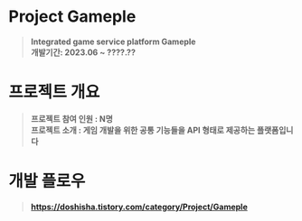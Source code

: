 # Project Gameple
> **Integrated game service platform Gameple** <br/> **개발기간: 2023.06 ~ ????.??**

# 프로젝트 개요
> **프로젝트 참여 인원 : N명**<br>
> **프로젝트 소개 : 게임 개발을 위한 공통 기능들을 API 형태로 제공하는 플랫폼입니다**<br>

# 개발 플로우
> **https://doshisha.tistory.com/category/Project/Gameple**
